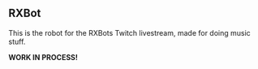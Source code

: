 ## RXBot

This is the robot for the RXBots Twitch livestream, made for doing music stuff.

**WORK IN PROCESS!**
